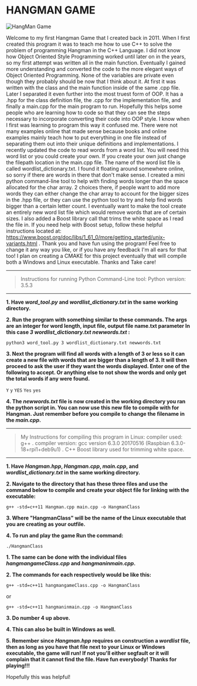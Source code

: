 # HANGMAN GAME

![HangMan Game](https://github.com/[Loksta8]/[HangManGame]/blob/[master]/hangmanpic.JPG?raw=true)

Welcome to my first Hangman Game that I created back in 2011. When I first created this program it was to teach me how to use
C++ to solve the problem of programming Hangman in the C++ Language. I did not know how Object Oriented Style Programming
worked until later on in the years, so my first attempt was written all in the main function. Eventually I gained more
understanding and converted the code to the more elegant ways of Object Oriented Programming. None of the variables are private
even though they probably should be now that I think about it. At first it was written with the class and the main function
inside of the same .cpp file. Later I separated it even further into the most truest form of OOP.
It has a .hpp for the class definition file, the .cpp for the implementation file, and finally a main.cpp for the main program
to run. Hopefully this helps some people who are learning how to code so that they can see the steps necessary to incorporate
converting their code into OOP style. I know when I first was learning to program this way it confused me. There were not many
examples online that made sense because books and online examples mainly teach how to put everything in one file instead
of separating them out into their unique definitions and implementations. I recently updated the code to read words from a word
list. You will need this word list or you could create your own. If you create your own just change the filepath location in
the main.cpp file. The name of the word list file is called wordlist_dictionary.txt. I found it floating around somewhere online,
so sorry if there are words in there that don't make sense. I created a mini python command-line tool to help with finding words
longer than the space allocated for the char array. 2 choices there, if people want to add more words they can either change the
char array to account for the bigger sizes in the .hpp file, or they can use the python tool to try and help find words bigger
than a certain letter count. I eventually want to make the tool create an entirely new word list file which would remove words
that are of certain sizes. I also added a Boost library call that trims the white space as I read the file in. If you need help
with Boost setup, follow these helpful instructions located at:
https://www.boost.org/doc/libs/1_61_0/more/getting_started/unix-variants.html .
Thank you and have fun using the program! Feel free to change it any way you like, or if you have any feedback I'm all ears
for that too! I plan on creating a CMAKE for this project eventually that will
compile both a Windows and Linux executable. Thanks and Take care!

***
> Instructions for running Python Command-Line tool:
> Python version: 3.5.3
***

**1. Have _word_tool.py_ and _wordlist_dictionary.txt_ in the same working
directory.**

**2. Run the program with something similar to these commands. The args are an integer for word length, input file, output file
name.txt parameter In this case *3* *wordlist_dictionary.txt* *newwords.txt* :**

`python3 word_tool.py 3 wordlist_dictionary.txt newwords.txt`

**3. Next the program will find all words with a length of 3 or less so it can
create a new file with words that are bigger than a length of 3. It will then
proceed to ask the user if they want the words displayed. Enter one of the
following to accept. Or anything else to not show the words and only get the
total words if any were found.**

`Y` `y` `YES` `Yes` `yes`

**4. The _newwords.txt_ file is now created in the working directory you ran the python
script in. You can now use this new file to compile with for Hangman. Just
remember before you compile to change the filename in the _main.cpp_.**

***
> My Instructions for compiling this program in Linux:
> compiler used: g++ .
> compiler version: gcc version 6.3.0 20170516 (Raspbian 6.3.0-18+rpi1+deb9u1) .
> C++ Boost library used for trimming white space.
***

**1. Have _Hangman.hpp_, _Hangman.cpp_,  _main.cpp_, and
_wordlist_dictionary.txt_ in the same working
directory.**

**2. Navigate to the directory that has these three files and use the command below to compile and create your object file for linking with the executable:**

`g++ -std=c++11 Hangman.cpp main.cpp -o HangmanClass`

**3. Where "HangmanClass" will be the name of the Linux executable that you are creating as your outfile.**

**4. To run and play the game Run the command:**

`./HangmanClass`

**1. The same can be done with the individual files _hangmangameClass.cpp_ and _hangmaninmain.cpp_.**

**2. The commands for each respectively would be like this:**

`g++ -std=c++11 hangmangameClass.cpp -o HangmanClass`

or

`g++ -std=c++11 hangmaninmain.cpp -o HangmanClass`

**3. Do number 4 up above.**

**4. This can also be built in Windows as well.**

**5. Remember since _Hangman.hpp_ requires on construction a _wordlist_ file, then as
long as you have that file next to your Linux or Windows executable, the game will
run! If not you'll either segfault or it will complain that it cannot find the
file. Have fun everybody! Thanks for playing!!!**

Hopefully this was helpful!
